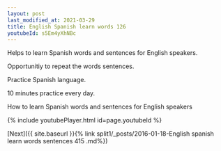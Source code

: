 ```yaml
---
layout: post
last_modified_at: 2021-03-29
title: English Spanish learn words 126 
youtubeId: s5Em4yXhNBc
---
```

 
 
Helps to learn Spanish words and sentences for English speakers.

Opportunitiy to repeat the words sentences. 

Practice Spanish language. 
 
10 minutes practice every day. 
 
How to learn Spanish words and sentences for English speakers 
 
{% include youtubePlayer.html id=page.youtubeId %}
 
 
[Next]({{ site.baseurl }}{% link  split1/_posts/2016-01-18-English spanish learn words sentences 415 .md%})
 
